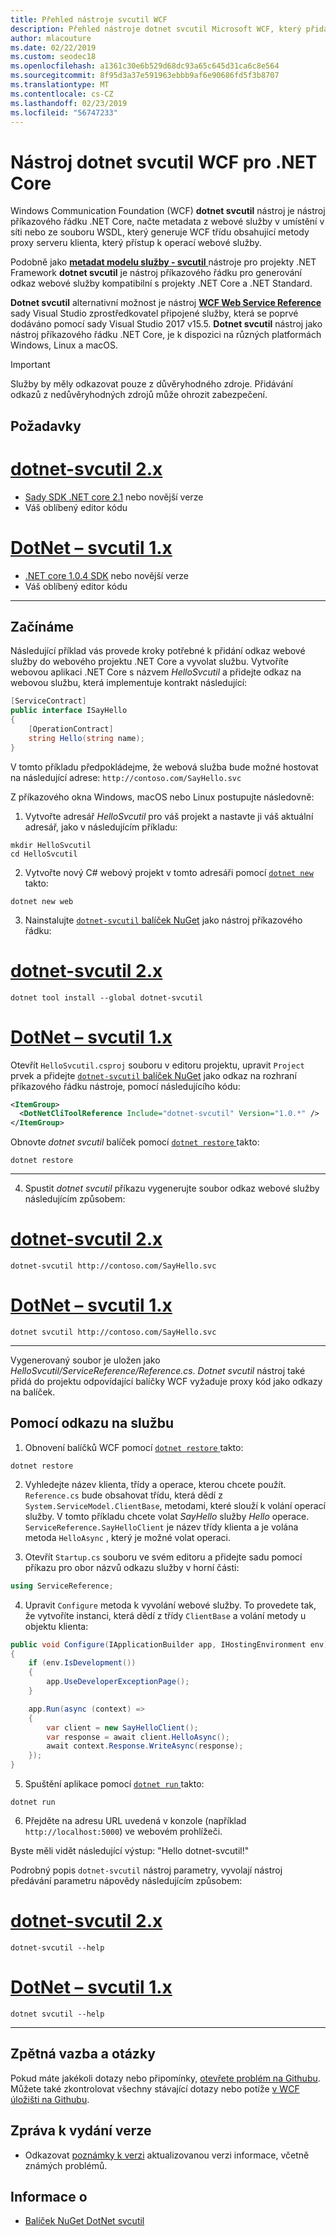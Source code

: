 ```yaml
---
title: Přehled nástroje svcutil WCF
description: Přehled nástroje dotnet svcutil Microsoft WCF, který přidá funkce pro projekty .NET Core a ASP.NET Core, podobný nástroj svcutil WCF pro projekty .NET Framework.
author: mlacouture
ms.date: 02/22/2019
ms.custom: seodec18
ms.openlocfilehash: a1361c30e6b529d68dc93a65c645d31ca6c8e564
ms.sourcegitcommit: 8f95d3a37e591963ebbb9af6e90686fd5f3b8707
ms.translationtype: MT
ms.contentlocale: cs-CZ
ms.lasthandoff: 02/23/2019
ms.locfileid: "56747233"
---
```

# <a name="wcf-dotnet-svcutil-tool-for-net-core"></a>Nástroj dotnet svcutil WCF pro .NET Core

Windows Communication Foundation (WCF) **dotnet svcutil** nástroj je nástroj příkazového řádku .NET Core, načte metadata z webové služby v umístění v síti nebo ze souboru WSDL, který generuje WCF třídu obsahující metody proxy serveru klienta, který přístup k operací webové služby.

Podobně jako [ **metadat modelu služby - svcutil** ](../../framework/wcf/servicemodel-metadata-utility-tool-svcutil-exe.md) nástroje pro projekty .NET Framework **dotnet svcutil** je nástroj příkazového řádku pro generování odkaz webové služby kompatibilní s projekty .NET Core a .NET Standard.

**Dotnet svcutil** alternativní možnost je nástroj [ **WCF Web Service Reference** ](wcf-web-service-reference-guide.md) sady Visual Studio zprostředkovatel připojené služby, která se poprvé dodáváno pomocí sady Visual Studio 2017 v15.5. **Dotnet svcutil** nástroj jako nástroj příkazového řádku .NET Core, je k dispozici na různých platformách Windows, Linux a macOS.

> [!IMPORTANT]
> Služby by měly odkazovat pouze z důvěryhodného zdroje. Přidávání odkazů z nedůvěryhodných zdrojů může ohrozit zabezpečení.

## <a name="prerequisites"></a>Požadavky

# <a name="dotnet-svcutil-2xtabdotnetsvcutil2x"></a>[dotnet-svcutil 2.x](#tab/dotnetsvcutil2x)
* [Sady SDK .NET core 2.1](https://dotnet.microsoft.com/download) nebo novější verze
* Váš oblíbený editor kódu

# <a name="dotnet-svcutil-1xtabdotnetsvcutil1x"></a>[DotNet – svcutil 1.x](#tab/dotnetsvcutil1x)
* [.NET core 1.0.4 SDK](https://dotnet.microsoft.com/download) nebo novější verze
* Váš oblíbený editor kódu

---

## <a name="getting-started"></a>Začínáme

Následující příklad vás provede kroky potřebné k přidání odkaz webové služby do webového projektu .NET Core a vyvolat službu. Vytvoříte webovou aplikaci .NET Core s názvem _HelloSvcutil_ a přidejte odkaz na webovou službu, která implementuje kontrakt následující:

```csharp
[ServiceContract]
public interface ISayHello
{
    [OperationContract]
    string Hello(string name);
}
```

V tomto příkladu předpokládejme, že webová služba bude možné hostovat na následující adrese: `http://contoso.com/SayHello.svc`

Z příkazového okna Windows, macOS nebo Linux postupujte následovně:

1. Vytvořte adresář _HelloSvcutil_ pro váš projekt a nastavte ji váš aktuální adresář, jako v následujícím příkladu:

```console
mkdir HelloSvcutil
cd HelloSvcutil
```

2. Vytvořte nový C# webový projekt v tomto adresáři pomocí [ `dotnet new` ](../tools/dotnet-new.md) takto:

```console
dotnet new web
```

3. Nainstalujte [ `dotnet-svcutil` balíček NuGet](https://nuget.org/packages/dotnet-svcutil) jako nástroj příkazového řádku:
# <a name="dotnet-svcutil-2xtabdotnetsvcutil2x"></a>[dotnet-svcutil 2.x](#tab/dotnetsvcutil2x)
```console
dotnet tool install --global dotnet-svcutil
```

# <a name="dotnet-svcutil-1xtabdotnetsvcutil1x"></a>[DotNet – svcutil 1.x](#tab/dotnetsvcutil1x)
Otevřít `HelloSvcutil.csproj` souboru v editoru projektu, upravit `Project` prvek a přidejte [ `dotnet-svcutil` balíček NuGet](https://nuget.org/packages/dotnet-svcutil) jako odkaz na rozhraní příkazového řádku nástroje, pomocí následujícího kódu:

```xml
<ItemGroup>
  <DotNetCliToolReference Include="dotnet-svcutil" Version="1.0.*" />
</ItemGroup>
```

Obnovte _dotnet svcutil_ balíček pomocí [ `dotnet restore` ](../tools/dotnet-restore.md) takto:

```console
dotnet restore
```

---

4. Spustit _dotnet svcutil_ příkazu vygenerujte soubor odkaz webové služby následujícím způsobem:
# <a name="dotnet-svcutil-2xtabdotnetsvcutil2x"></a>[dotnet-svcutil 2.x](#tab/dotnetsvcutil2x)
```console
dotnet-svcutil http://contoso.com/SayHello.svc
```

# <a name="dotnet-svcutil-1xtabdotnetsvcutil1x"></a>[DotNet – svcutil 1.x](#tab/dotnetsvcutil1x)
```console
dotnet svcutil http://contoso.com/SayHello.svc
```
---

Vygenerovaný soubor je uložen jako _HelloSvcutil/ServiceReference/Reference.cs_. _Dotnet svcutil_ nástroj také přidá do projektu odpovídající balíčky WCF vyžaduje proxy kód jako odkazy na balíček.

## <a name="using-the-service-reference"></a>Pomocí odkazu na službu

1. Obnovení balíčků WCF pomocí [ `dotnet restore` ](../tools/dotnet-restore.md) takto:

```console
dotnet restore
```

2. Vyhledejte název klienta, třídy a operace, kterou chcete použít. `Reference.cs` bude obsahovat třídu, která dědí z `System.ServiceModel.ClientBase`, metodami, které slouží k volání operací služby. V tomto příkladu chcete volat _SayHello_ služby _Hello_ operace. `ServiceReference.SayHelloClient` je název třídy klienta a je volána metoda `HelloAsync` , který je možné volat operaci.

3. Otevřít `Startup.cs` souboru ve svém editoru a přidejte sadu pomocí příkazu pro obor názvů odkazu služby v horní části:

```csharp
using ServiceReference;
```

 4. Upravit `Configure` metoda k vyvolání webové služby. To provedete tak, že vytvoříte instanci, která dědí z třídy `ClientBase` a volání metody u objektu klienta:

```csharp
public void Configure(IApplicationBuilder app, IHostingEnvironment env)
{
    if (env.IsDevelopment())
    {
        app.UseDeveloperExceptionPage();
    }

    app.Run(async (context) =>
    {
        var client = new SayHelloClient();
        var response = await client.HelloAsync();
        await context.Response.WriteAsync(response);
    });
}

```

5. Spuštění aplikace pomocí [ `dotnet run` ](../tools/dotnet-run.md) takto:

```console
dotnet run
```

6. Přejděte na adresu URL uvedená v konzole (například `http://localhost:5000`) ve webovém prohlížeči.

Byste měli vidět následující výstup: "Hello dotnet-svcutil!"

Podrobný popis `dotnet-svcutil` nástroj parametry, vyvolají nástroj předávání parametru nápovědy následujícím způsobem:
# <a name="dotnet-svcutil-2xtabdotnetsvcutil2x"></a>[dotnet-svcutil 2.x](#tab/dotnetsvcutil2x)
```console
dotnet-svcutil --help
```

# <a name="dotnet-svcutil-1xtabdotnetsvcutil1x"></a>[DotNet – svcutil 1.x](#tab/dotnetsvcutil1x)
```console
dotnet svcutil --help
```
---

## <a name="feedback--questions"></a>Zpětná vazba a otázky

Pokud máte jakékoli dotazy nebo připomínky, [otevřete problém na Githubu](https://github.com/dotnet/wcf/issues/new). Můžete také zkontrolovat všechny stávající dotazy nebo potíže [v WCF úložišti na Githubu](https://github.com/dotnet/wcf/issues?utf8=%E2%9C%93&q=is:issue%20label:tooling).

## <a name="release-notes"></a>Zpráva k vydání verze

* Odkazovat [poznámky k verzi](https://github.com/dotnet/wcf/blob/master/release-notes/dotnet-svcutil-notes.md) aktualizovanou verzi informace, včetně známých problémů.

## <a name="information"></a>Informace o

* [Balíček NuGet DotNet svcutil](https://nuget.org/packages/dotnet-svcutil)
